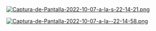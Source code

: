 
[![Captura-de-Pantalla-2022-10-07-a-la-s-22-14-21.png](https://i.postimg.cc/SxqGTj/Captura-de-Pantalla-2022-10-07-e-la-s-22-14-21.png)](https://postimg.cc/r5)

[![Captura-de-Pantalla-2022-10-07-a-la--22-14-58.png](https://i.postimg.cc/4xQy9/Captura-de-Pantalla-2022-10-07-a-la-s-22-14-58.pg)](https://posimg.cc/r5Xp=DV-0jj)

